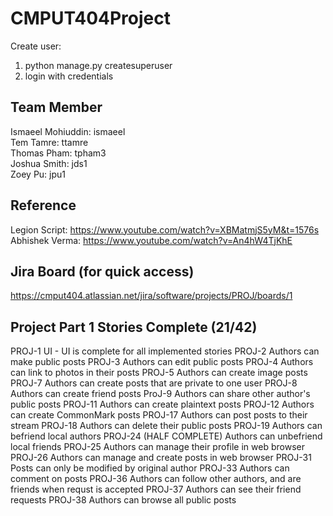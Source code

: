 # CMPUT404Project

Create user:
1. python manage.py createsuperuser
2. login with credentials

## Team Member
Ismaeel Mohiuddin: ismaeel\
Tem Tamre: ttamre\
Thomas Pham: tpham3\
Joshua Smith: jds1\
Zoey Pu: jpu1

## Reference
Legion Script: https://www.youtube.com/watch?v=XBMatmjS5yM&t=1576s \
Abhishek Verma: https://www.youtube.com/watch?v=An4hW4TjKhE

## Jira Board (for quick access)
https://cmput404.atlassian.net/jira/software/projects/PROJ/boards/1

## Project Part 1 Stories Complete (21/42)
PROJ-1 UI - UI is complete for all implemented stories
PROJ-2 Authors can make public posts
PROJ-3 Authors can edit public posts
PROJ-4 Authors can link to photos in their posts
PROJ-5 Authors can create image posts
PROJ-7 Authors can create posts that are private to one user
PROJ-8 Authors can create friend posts
ProJ-9 Authors can share other author's public posts
PROJ-11 Authors can create plaintext posts
PROJ-12 Authors can create CommonMark posts
PROJ-17 Authors can post posts to their stream
PROJ-18 Authors can delete their public posts
PROJ-19 Authors can befriend local authors
PROJ-24 (HALF COMPLETE) Authors can unbefriend local friends
PROJ-25 Authors can manage their profile in web browser
PROJ-26 Authors can manage and create posts in web browser
PROJ-31 Posts can only be modified by original author
PROJ-33 Authors can comment on posts
PROJ-36 Authors can follow other authors, and are friends when requst is accepted
PROJ-37 Authors can see their friend requests
PROJ-38 Authors can browse all public posts

